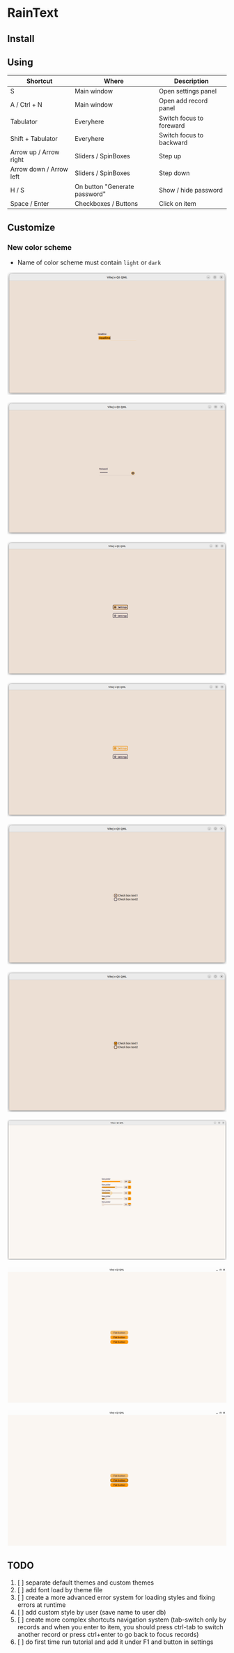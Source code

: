 # RainText

## Install

## Using

| Shortcut                                        | Where                         | Description              |
|-------------------------------------------------|-------------------------------|--------------------------|
| <kdb>S</kdb>                                    | Main window                   | Open settings panel      |
| <kdb>A</kdb>  / <kdb>Ctrl</kdb>  + <kdb>N</kdb> | Main window                   | Open add record panel    |
| <kdb>Tabulator</kdb>                            | Everyhere                     | Switch focus to foreward |
| <kdb>Shift</kdb>  + <kdb>Tabulator</kdb>        | Everyhere                     | Switch focus to backward |
| <kdb>Arrow up</kdb>  / <kdb>Arrow right</kdb>   | Sliders / SpinBoxes           | Step up                  |
| <kdb>Arrow down</kdb>  / <kdb>Arrow left</kdb>  | Sliders / SpinBoxes           | Step down                |
| <kdb>H</kdb>  / <kdb>S</kdb>                    | On button "Generate password" | Show / hide password     |
| <kdb>Space</kdb>  / <kdb>Enter</kdb>            | Checkboxes / Buttons          | Click on item            |

## Customize

### New color scheme

- Name of color scheme must contain `light` or `dark`

![TextArea](./images/TextArea.png)

![TextAreaPassword](./images/TextAreaPassword.png)

![BorderedButtonFocused](./images/BorderedButtonFocused.png)

![BorderedButtonPressed](./images/BorderedButtonPressed.png)

![CustomCheckBoxFocusedChecked](./images/CustomCheckBoxFocusedChecked.png)

![CustomCheckBoxFocusedUnchecked](./images/CustomCheckBoxFocusedUnchecked.png)

![SizePickers](./images/SizePickers.png)

![FlatButtonFocused](./images/FlatButtonFocused.png)

![FlatButtonPressed](./images/FlatButtonPressed.png)

## TODO

1. [ ] separate default themes and custom themes
2. [ ] add font load by theme file
3. [ ] create a more advanced error system for loading styles and fixing errors at runtime
4. [ ] add custom style by user (save name to user db)
5. [ ] create more complex shortcuts navigation system (tab-switch only by records and when you enter to item, you should press ctrl-tab to switch another record or press ctrl+enter to go back to focus records)
6. [ ] do first time run tutorial and add it under F1 and button in settings